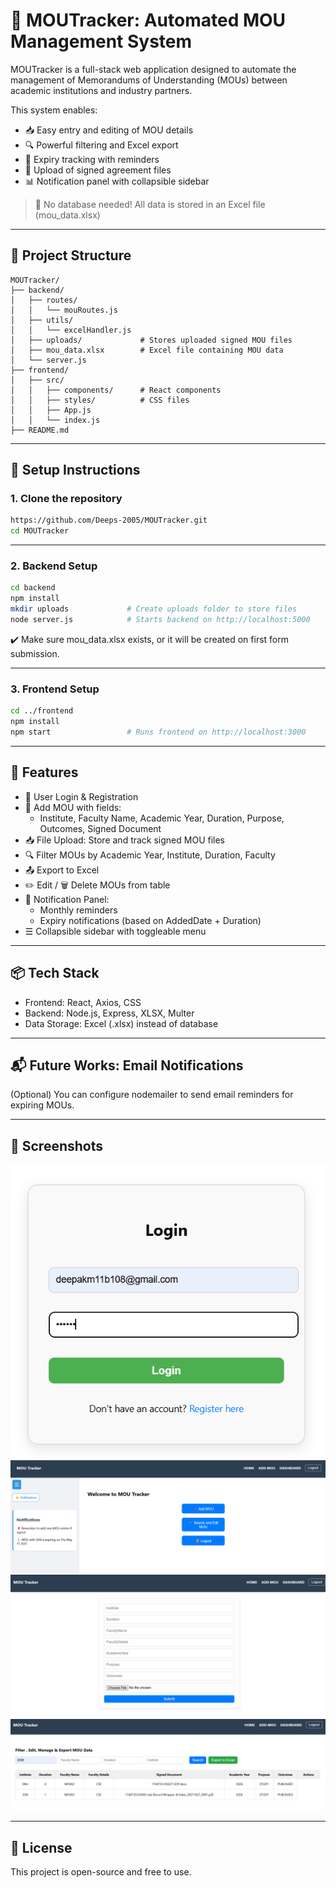 # 🤝 MOUTracker: Automated MOU Management System

MOUTracker is a full-stack web application designed to automate the management of Memorandums of Understanding (MOUs) between academic institutions and industry partners.

This system enables:
- 📥 Easy entry and editing of MOU details
- 🔍 Powerful filtering and Excel export
- 📅 Expiry tracking with reminders
- 📄 Upload of signed agreement files
- 📊 Notification panel with collapsible sidebar

> 🚫 No database needed! All data is stored in an Excel file (mou_data.xlsx)

---

## 📁 Project Structure

```
MOUTracker/
├── backend/
│   ├── routes/
│   │   └── mouRoutes.js
│   ├── utils/
│   │   └── excelHandler.js
│   ├── uploads/             # Stores uploaded signed MOU files
│   ├── mou_data.xlsx        # Excel file containing MOU data
│   └── server.js
├── frontend/
│   ├── src/
│   │   ├── components/      # React components
│   │   ├── styles/          # CSS files
│   │   ├── App.js
│   │   └── index.js
├── README.md
```

---

## 🚀 Setup Instructions

### 1. Clone the repository

```bash
https://github.com/Deeps-2005/MOUTracker.git
cd MOUTracker
```

---

### 2. Backend Setup

```bash
cd backend
npm install
mkdir uploads             # Create uploads folder to store files
node server.js            # Starts backend on http://localhost:5000
```

✔️ Make sure mou_data.xlsx exists, or it will be created on first form submission.

---

### 3. Frontend Setup

```bash
cd ../frontend
npm install
npm start                 # Runs frontend on http://localhost:3000
```

---

## 🌟 Features

- 🔐 User Login & Registration
- 📄 Add MOU with fields:
  - Institute, Faculty Name, Academic Year, Duration, Purpose, Outcomes, Signed Document
- 📥 File Upload: Store and track signed MOU files
- 🔍 Filter MOUs by Academic Year, Institute, Duration, Faculty
- 📤 Export to Excel
- ✏️ Edit / 🗑 Delete MOUs from table
- 🔔 Notification Panel:
  - Monthly reminders
  - Expiry notifications (based on AddedDate + Duration)
- ☰ Collapsible sidebar with toggleable menu

---

## 📦 Tech Stack

- Frontend: React, Axios, CSS
- Backend: Node.js, Express, XLSX, Multer
- Data Storage: Excel (.xlsx) instead of database

---

## 📬 Future Works: Email Notifications

(Optional) You can configure nodemailer to send email reminders for expiring MOUs.

---

## 📸 Screenshots

![alt text](image.png)
![alt text](image-1.png)
![alt text](image-2.png)
![alt text](image-3.png)

---

## 📄 License

This project is open-source and free to use.
